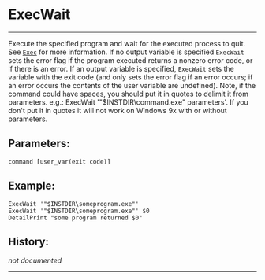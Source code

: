 # ExecWait

---

Execute the specified program and wait for the executed process to quit. See [`Exec`][1] for more information. If no output variable is specified `ExecWait` sets the error flag if the program executed returns a nonzero error code, or if there is an error. If an output variable is specified, `ExecWait` sets the variable with the exit code (and only sets the error flag if an error occurs; if an error occurs the contents of the user variable are undefined). Note, if the command could have spaces, you should put it in quotes to delimit it from parameters. e.g.: ExecWait '"$INSTDIR\command.exe" parameters'. If you don't put it in quotes it will not work on Windows 9x with or without parameters.

## Parameters:

    command [user_var(exit code)]

## Example:

	ExecWait '"$INSTDIR\someprogram.exe"'
	ExecWait '"$INSTDIR\someprogram.exe"' $0
	DetailPrint "some program returned $0"

## History:

*not documented*

---

[1]: Exec.md